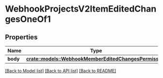 # WebhookProjectsV2ItemEditedChangesOneOf1

## Properties

Name | Type | Description | Notes
------------ | ------------- | ------------- | -------------
**body** | [**crate::models::WebhookMemberEditedChangesPermission**](webhook_member_edited_changes_permission.md) |  | 

[[Back to Model list]](../README.md#documentation-for-models) [[Back to API list]](../README.md#documentation-for-api-endpoints) [[Back to README]](../README.md)



